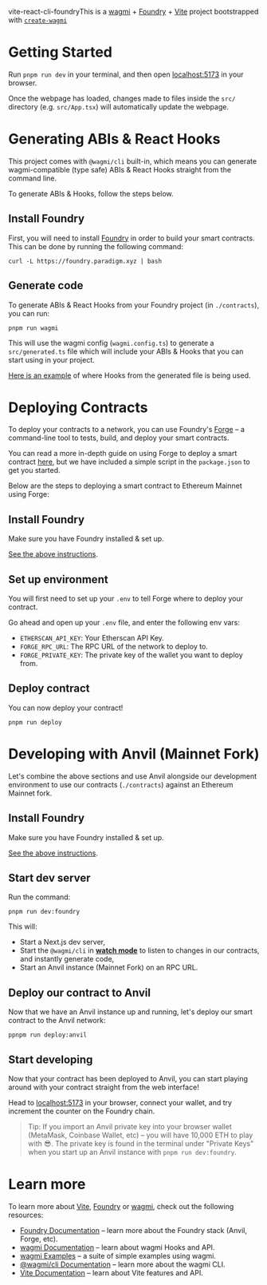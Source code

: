 vite-react-cli-foundryThis is a [wagmi](https://wagmi.sh) + [Foundry](https://book.getfoundry.sh/) + [Vite](https://vitejs.dev/) project bootstrapped with [`create-wagmi`](https://github.com/wagmi-dev/wagmi/tree/main/packages/create-wagmi)

# Getting Started

Run `pnpm run dev` in your terminal, and then open [localhost:5173](http://localhost:5173) in your browser.

Once the webpage has loaded, changes made to files inside the `src/` directory (e.g. `src/App.tsx`) will automatically update the webpage.

# Generating ABIs & React Hooks

This project comes with `@wagmi/cli` built-in, which means you can generate wagmi-compatible (type safe) ABIs & React Hooks straight from the command line.

To generate ABIs & Hooks, follow the steps below.

## Install Foundry

First, you will need to install [Foundry](https://book.getfoundry.sh/getting-started/installation) in order to build your smart contracts. This can be done by running the following command:

```
curl -L https://foundry.paradigm.xyz | bash
```

## Generate code

To generate ABIs & React Hooks from your Foundry project (in `./contracts`), you can run:

```
pnpm run wagmi
```

This will use the wagmi config (`wagmi.config.ts`) to generate a `src/generated.ts` file which will include your ABIs & Hooks that you can start using in your project.

[Here is an example](./src/components/Counter.tsx) of where Hooks from the generated file is being used.

# Deploying Contracts

To deploy your contracts to a network, you can use Foundry's [Forge](https://book.getfoundry.sh/forge/) – a command-line tool to tests, build, and deploy your smart contracts.

You can read a more in-depth guide on using Forge to deploy a smart contract [here](https://book.getfoundry.sh/forge/deploying), but we have included a simple script in the `package.json` to get you started.

Below are the steps to deploying a smart contract to Ethereum Mainnet using Forge:

## Install Foundry

Make sure you have Foundry installed & set up.

[See the above instructions](#install-foundry).

## Set up environment

You will first need to set up your `.env` to tell Forge where to deploy your contract.

Go ahead and open up your `.env` file, and enter the following env vars:

- `ETHERSCAN_API_KEY`: Your Etherscan API Key.
- `FORGE_RPC_URL`: The RPC URL of the network to deploy to.
- `FORGE_PRIVATE_KEY`: The private key of the wallet you want to deploy from.

## Deploy contract

You can now deploy your contract!

```
pnpm run deploy
```

# Developing with Anvil (Mainnet Fork)

Let's combine the above sections and use Anvil alongside our development environment to use our contracts (`./contracts`) against an Ethereum Mainnet fork.

## Install Foundry

Make sure you have Foundry installed & set up.

[See the above instructions](#install-foundry).

## Start dev server

Run the command:

```
pnpm run dev:foundry
```

This will:

- Start a Next.js dev server,
- Start the `@wagmi/cli` in [**watch mode**](https://wagmi.sh/cli/commands/generate#options) to listen to changes in our contracts, and instantly generate code,
- Start an Anvil instance (Mainnet Fork) on an RPC URL.

## Deploy our contract to Anvil

Now that we have an Anvil instance up and running, let's deploy our smart contract to the Anvil network:

```
ppnpm run deploy:anvil
```

## Start developing

Now that your contract has been deployed to Anvil, you can start playing around with your contract straight from the web interface!

Head to [localhost:5173](http://localhost:5173) in your browser, connect your wallet, and try increment the counter on the Foundry chain.

> Tip: If you import an Anvil private key into your browser wallet (MetaMask, Coinbase Wallet, etc) – you will have 10,000 ETH to play with 😎. The private key is found in the terminal under "Private Keys" when you start up an Anvil instance with `pnpm run dev:foundry`.

# Learn more

To learn more about [Vite](https://vitejs.dev/), [Foundry](https://book.getfoundry.sh/) or [wagmi](https://wagmi.sh), check out the following resources:

- [Foundry Documentation](https://book.getfoundry.sh/) – learn more about the Foundry stack (Anvil, Forge, etc).
- [wagmi Documentation](https://wagmi.sh) – learn about wagmi Hooks and API.
- [wagmi Examples](https://wagmi.sh/examples/connect-wallet) – a suite of simple examples using wagmi.
- [@wagmi/cli Documentation](https://wagmi.sh/cli) – learn more about the wagmi CLI.
- [Vite Documentation](https://vitejs.dev/) – learn about Vite features and API.
